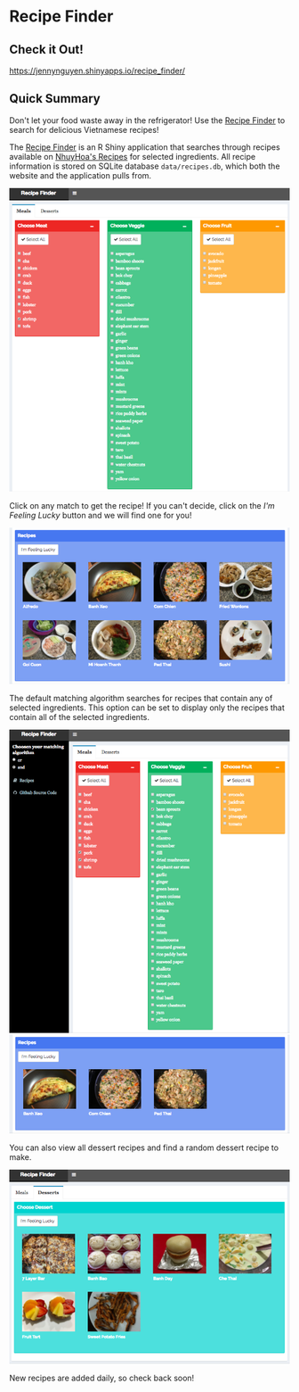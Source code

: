 # Recipe Finder

## Check it Out!

<https://jennynguyen.shinyapps.io/recipe_finder/>

## Quick Summary

Don't let your food waste away in the refrigerator! Use the [Recipe Finder](https://jennynguyen.shinyapps.io/recipe_finder/) to search for delicious Vietnamese recipes!

The [Recipe Finder](https://jennynguyen.shinyapps.io/recipe_finder/) is an R Shiny application that searches through recipes available on [NhuyHoa's Recipes](https://nhuyhoa-recipes.netlify.app/post/) for selected ingredients. All recipe information is stored on SQLite database `data/recipes.db`, which both the website and the application pulls from. 

![screenshot of display 1](images/app_screenshot1.jpg)

Click on any match to get the recipe! If you can't decide, click on the *I'm Feeling Lucky* button and we will find one for you!

![screenshot of display 2](images/app_screenshot2.jpg)

The default matching algorithm searches for recipes that contain any of selected ingredients. This option can be set to display only the recipes that contain all of the selected ingredients. 

![screenshot of display 3](images/app_screenshot3.jpg)
![screenshot of display 4](images/app_screenshot4.jpg)

You can also view all dessert recipes and find a random dessert recipe to make.

![screenshot of display 5](images/app_screenshot5.jpg)

New recipes are added daily, so check back soon!

